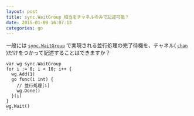 ```yaml
---
layout: post
title: sync.WaitGroup 相当をチャネルのみで記述可能？
date: 2015-01-09 16:07:13
categories: go
---
```

<p>一般には <a href="http://golang.org/pkg/sync/#WaitGroup" rel="nofollow"><code>sync.WaitGroup</code></a> で実現される並行処理の完了待機を、チャネル( <a href="http://www.golang-book.com/10/index.htm#section2" rel="nofollow"><code>chan</code></a> )だけをつかって記述することはできますか？</p>

<pre class="lang-go prettyprint-override"><code>var wg sync.WaitGroup
for i := 0; i &lt; 10; i++ {
  wg.Add(1)
  go func(i int) {
    // 並行処理[i]
    wg.Done()
  }(i)
}
wg.Wait()
```

